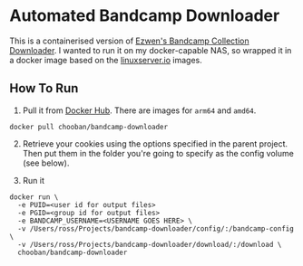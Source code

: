 # Automated Bandcamp Downloader

This is a containerised version of [Ezwen's Bandcamp Collection Downloader](https://framagit.org/Ezwen/bandcamp-collection-downloader).
I wanted to run it on my docker-capable NAS, so wrapped it in a docker image based on the
[linuxserver.io](https://www.linuxserver.io/) images.

## How To Run

1. Pull it from [Docker Hub](https://hub.docker.com/repository/docker/chooban/bandcamp-downloader).
   There are images for `arm64` and `amd64`.

```
docker pull chooban/bandcamp-downloader
```

2. Retrieve your cookies using the options specified in the parent project. Then put them in the folder
   you're going to specify as the config volume (see below).

3. Run it

```
docker run \
  -e PUID=<user id for output files>
  -e PGID=<group id for output files>
  -e BANDCAMP_USERNAME=<USERNAME GOES HERE> \
  -v /Users/ross/Projects/bandcamp-downloader/config/:/bandcamp-config \
  -v /Users/ross/Projects/bandcamp-downloader/download/:/download \
  chooban/bandcamp-downloader
```
